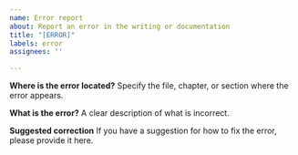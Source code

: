 ```yaml
---
name: Error report
about: Report an error in the writing or documentation
title: "[ERROR]"
labels: error
assignees: ''

---
```


**Where is the error located?**
Specify the file, chapter, or section where the error appears.

**What is the error?**
A clear description of what is incorrect.

**Suggested correction**
If you have a suggestion for how to fix the error, please provide it here.
